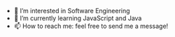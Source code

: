 - 👀 I’m interested in Software Engineering
- 🌱 I’m currently learning JavaScript and Java
- 📫 How to reach me: feel free to send me a message!

<!---
AOseni1/AOseni1 is a ✨ special ✨ repository because its `README.md` (this file) appears on your GitHub profile.
You can click the Preview link to take a look at your changes.
--->
